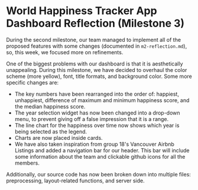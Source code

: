 # World Happiness Tracker App Dashboard Reflection (Milestone 3)

During the second milestone, our team managed to implement all of the proposed features with some changes (documented in `m2-reflection.md`), so, this week, we focused more on refinements.

One of the biggest problems with our dashboard is that it is aesthetically unappealing. During this milestone, we have decided to overhaul the color scheme (more yellow), font, title formats, and background color. Some more specific changes are:

- The key numbers have been rearranged into the order of: happiest, unhappiest, difference of maximum and minimum happiness score, and the median happiness score.
- The year selection widget has now been changed into a drop-down menu, to prevent giving off a false impression that it is a range.
- The line chart for the happiness over time now shows which year is being selected as the legend.
- Charts are now placed inside cards.
- We have also taken inspiration from group 18's Vancouver Airbnb Listings and added a navigation bar for our header. This bar will include some information about the team and clickable github icons for all the members.

Additionally, our source code has now been broken down into multiple files: preprocessing, layout-related functions, and server side. 